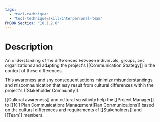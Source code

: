 ```yaml
---
tags:
  - "tool-technique"
  - "tool-technique/skill/interpersonal-team"
PMBOK Section: "10.1.2.6"
---
```

# Description
An understanding of the differences between individuals, groups, and organizations and adapting the project's [[Communication Strategy]] in the context of these differences.

This awareness and any consequent actions minimize misunderstandings and miscommunication that may result from cultural differences within the project's [[Stakeholder Community]].

[[Cultural awareness]] and cultural sensitivity help the [[Project Manager]] to [[10.1 Plan Communications Management|Plan Communications]] based on the cultural differences and requirements of [[Stakeholders]] and [[Team]] members.